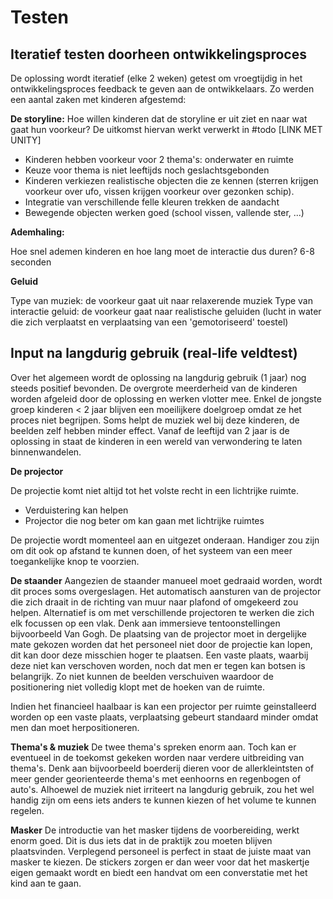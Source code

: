 # Testen

## Iteratief testen doorheen ontwikkelingsproces

De oplossing wordt iteratief (elke 2 weken) getest om vroegtijdig in het ontwikkelingsproces feedback te geven aan de ontwikkelaars. Zo werden een aantal zaken met kinderen afgestemd: 

**De storyline:** Hoe willen kinderen dat de storyline er uit ziet en naar wat gaat hun voorkeur? De uitkomst hiervan werkt verwerkt in #todo [LINK MET UNITY]

*  Kinderen hebben voorkeur voor 2 thema's: onderwater en ruimte
*  Keuze voor thema is niet leeftijds noch geslachtsgebonden
*  Kinderen verkiezen realistische objecten die ze kennen (sterren krijgen voorkeur over ufo, vissen krijgen voorkeur over gezonken schip). 
*  Integratie van verschillende felle kleuren trekken de aandacht 
*  Bewegende objecten werken goed (school vissen, vallende ster, ...)

**Ademhaling:** 

Hoe snel ademen kinderen en hoe lang moet de interactie dus duren? 6-8 seconden 

**Geluid**

Type van muziek: de voorkeur gaat uit naar relaxerende muziek
Type van interactie geluid: de voorkeur gaat naar realistische geluiden (lucht in water die zich verplaatst en verplaatsing van een 'gemotoriseerd' toestel)

## Input na langdurig gebruik (real-life veldtest)

Over het algemeen wordt de oplossing na langdurig gebruik (1 jaar) nog steeds positief bevonden. 
De overgrote meerderheid van de kinderen worden afgeleid door de oplossing en werken vlotter mee. 
Enkel de jongste groep kinderen < 2 jaar blijven een moeilijkere doelgroep omdat ze het proces niet begrijpen. Soms helpt de muziek wel bij deze kinderen, de beelden zelf hebben minder effect. Vanaf de leeftijd van 2 jaar is de oplossing in staat de kinderen in een wereld van verwondering te laten binnenwandelen. 

**De projector**

De projectie komt niet altijd tot het volste recht in een lichtrijke ruimte. 

* Verduistering kan helpen
* Projector die nog beter om kan gaan met lichtrijke ruimtes

De projectie wordt momenteel aan en uitgezet onderaan. Handiger zou zijn om dit ook op afstand te kunnen doen, of het systeem van een meer toegankelijke knop te voorzien. 

**De staander**
Aangezien de staander manueel moet gedraaid worden, wordt dit proces soms overgeslagen. Het automatisch aansturen van de projector die zich draait in de richting van muur naar plafond of omgekeerd zou helpen. 
Alternatief is om met verschillende projectoren te werken die zich elk focussen op een vlak. Denk aan immersieve tentoonstellingen bijvoorbeeld Van Gogh. 
De plaatsing van de projector moet in dergelijke mate gekozen worden dat het personeel niet door de projectie kan lopen, dit kan door deze misschien hoger te plaatsen. 
Een vaste plaats, waarbij deze niet kan verschoven worden, noch dat men er tegen kan botsen is belangrijk. Zo niet kunnen de beelden verschuiven waardoor de positionering niet volledig klopt met de hoeken van de ruimte.  


Indien het financieel haalbaar is kan een projector per ruimte geinstalleerd worden op een vaste plaats, verplaatsing gebeurt standaard minder omdat men dan moet herpositioneren. 

**Thema's & muziek**
De twee thema's spreken enorm aan. Toch kan er eventueel in de toekomst gekeken worden naar verdere uitbreiding van thema's. Denk aan bijvoorbeeld boerderij dieren voor de allerkleintsten of meer gender georienteerde thema's met eenhoorns en regenbogen of auto's. 
Alhoewel de muziek niet irriteert na langdurig gebruik, zou het wel handig zijn om eens iets anders te kunnen kiezen of het volume te kunnen regelen. 

**Masker**
De introductie van het masker tijdens de voorbereiding, werkt enorm goed. Dit is dus iets dat in de praktijk zou moeten blijven plaatsvinden. 
Verplegend personeel is perfect in staat de juiste maat van masker te kiezen. De stickers zorgen er dan weer voor dat het maskertje eigen gemaakt wordt en biedt een handvat om een converstatie met het kind aan te gaan. 